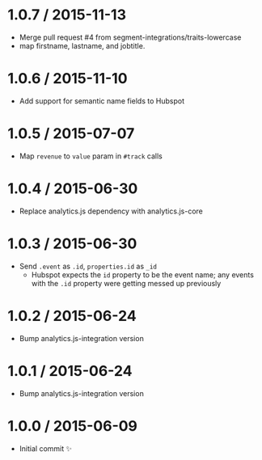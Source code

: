 
1.0.7 / 2015-11-13
==================

  * Merge pull request #4 from segment-integrations/traits-lowercase
  * map firstname, lastname, and jobtitle.

1.0.6 / 2015-11-10
==================

  * Add support for semantic name fields to Hubspot

1.0.5 / 2015-07-07
==================

  * Map `revenue` to `value` param in `#track` calls

1.0.4 / 2015-06-30
==================

  * Replace analytics.js dependency with analytics.js-core

1.0.3 / 2015-06-30
==================

  * Send `.event` as `.id`, `properties.id` as `_id`
    * Hubspot expects the `id` property to be the event name; any events with the `.id` property were getting messed up previously

1.0.2 / 2015-06-24
==================

  * Bump analytics.js-integration version

1.0.1 / 2015-06-24
==================

  * Bump analytics.js-integration version

1.0.0 / 2015-06-09
==================

  * Initial commit :sparkles:
